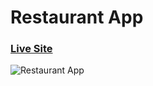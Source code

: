 # Restaurant App

### [Live Site](https://viachp.github.io/React---Restaurant-App/)

![Restaurant App](/assets/Restaurant__App.jpg)
